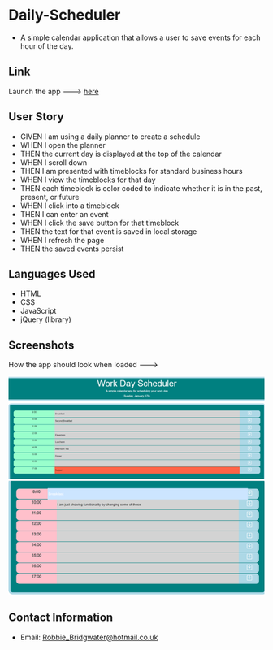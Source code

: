 # Daily-Scheduler
- A simple calendar application that allows a user to save events for each hour of the day.

## Link
Launch the app ---> [here](https://robbie-bridgwater.github.io/Homework_week6/)

## User Story
- GIVEN I am using a daily planner to create a schedule
- WHEN I open the planner
- THEN the current day is displayed at the top of the calendar
- WHEN I scroll down
- THEN I am presented with timeblocks for standard business hours
- WHEN I view the timeblocks for that day
- THEN each timeblock is color coded to indicate whether it is in the past, present, or future
- WHEN I click into a timeblock
- THEN I can enter an event
- WHEN I click the save button for that timeblock
- THEN the text for that event is saved in local storage
- WHEN I refresh the page
- THEN the saved events persist

## Languages Used
- HTML 
- CSS 
- JavaScript 
- jQuery (library)

## Screenshots
How the app should look when loaded --->

![image](assets/img/dailyScheduler.png)
![image](assets/img/dailyScheduler2.png)

## Contact Information
- Email: Robbie_Bridgwater@hotmail.co.uk